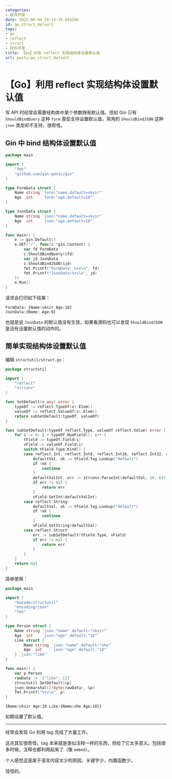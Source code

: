```yaml
---
categories:
- 软件开发
date: 2022-06-04 20:14:35.645296
id: go_struct_default
tags:
- go
- reflect
- struct
- 软件开发
title: 【Go】利用 reflect 实现结构体设置默认值
url: posts/go_struct_default
---
```


# 【Go】利用 reflect 实现结构体设置默认值

写 API 时经常会需要结构体中某个参数拥有默认值。但如 Gin 只有 `ShouldBindQuery` 这种 `form` 类型支持设置默认值，常用的 `ShouldBindJSON` 这种 `json` 类型却不支持，很奇怪。

## Gin 中 bind 结构体设置默认值

```go
package main

import (
	"fmt"
	"github.com/gin-gonic/gin"
)

type FormData struct {
	Name string `form:"name,default=vksir"`
	Age  int    `form:"age,default=18"`
}

type JsonData struct {
	Name string `json:"name,default=vksir"`
	Age  int    `json:"age,default=18"`
}

func main() {
	e := gin.Default()
	e.GET("/", func(c *gin.Context) {
		var fd FormData
		c.ShouldBindQuery(&fd)
		var jd JsonData
		c.ShouldBindJSON(&jd)
		fmt.Printf("FormData: %+v\n", fd)
		fmt.Printf("JsonData:%+v\n", jd)
	})
	e.Run()
}
```

<!-- more -->

请求会打印如下结果：

```
FormData: {Name:vksir Age:18}
JsonData:{Name: Age:0}
```

也就是说 `JsonData` 的默认值没有生效，如果看源码也可以发现 `ShouldBindJSON` 是没有设置默认值的动作的。

## 简单实现结构体设置默认值

编辑 `structutil/struct.go`：

```go
package structutil

import (
	"reflect"
	"strconv"
)

func SetDefault(v any) error {
	typeOf := reflect.TypeOf(v).Elem()
	valueOf := reflect.ValueOf(v).Elem()
	return subSetDefault(typeOf, valueOf)
}

func subSetDefault(typeOf reflect.Type, valueOf reflect.Value) error {
	for i := 0; i < typeOf.NumField(); i++ {
		tField := typeOf.Field(i)
		vField := valueOf.Field(i)
		switch tField.Type.Kind() {
		case reflect.Int, reflect.Int8, reflect.Int16, reflect.Int32, reflect.Int64:
			defaultVal, ok := tField.Tag.Lookup("default")
			if !ok {
				continue
			}
			defaultValInt, err := strconv.ParseInt(defaultVal, 10, 64)
			if err != nil {
				return err
			}
			vField.SetInt(defaultValInt)
		case reflect.String:
			defaultVal, ok := tField.Tag.Lookup("default")
			if !ok {
				continue
			}
			vField.SetString(defaultVal)
		case reflect.Struct:
			err := subSetDefault(tField.Type, vField)
			if err != nil {
				return err
			}
		}
	}
	return nil
}
```

简单使用：

```go
package main

import (
	"GoCode/structutil"
	"encoding/json"
	"fmt"
)

type Person struct {
	Name string `json:"name" default:"vksir"`
	Age  int    `json:"age" default:"18"`
	Like struct {
		Name string `json:"name" default:"she"`
		Age  int    `json:"age" default:"18"`
	} `json:"like"`
}

func main() {
	var p Person
	rawData := `{"like": {}}`
	structutil.SetDefault(&p)
	json.Unmarshal([]byte(rawData), &p)
	fmt.Printf("%+v\n", p)
}
```

```
{Name:vksir Age:18 Like:{Name:she Age:18}}
```

如期设置了默认值。

---

经常会发现 Go 利用 tag 完成了大量工作。

这点其实很奇怪，tag 本来就是类似注释一样的东西，但给了它太多意义。包括很多时候，注释也都利用起来了（像 `embed`）。

个人感觉这是属于语言内容太少的原因，关键字少，内置函数少。

怪怪的。
